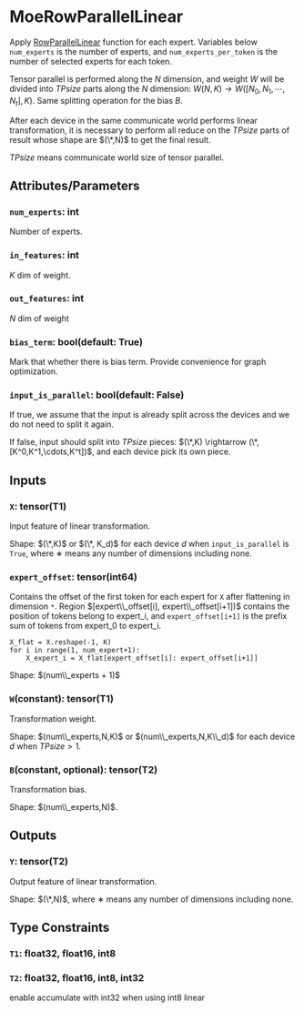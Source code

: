 # MoeRowParallelLinear

Apply [RowParallelLinear](./RowParallelLinear.md) function for each expert. Variables below `num_experts` is the number of experts, and `num_experts_per_token` is the number of selected experts for each token. 

Tensor parallel is performed along the $N$ dimension, and weight $W$ will be divided into $TPsize$ parts along the $N$ dimension: $W(N,K) \rightarrow W([N_0,N_1,\cdots,N_t], K)$. Same splitting operation for the bias $B$.

After each device in the same communicate world performs linear transformation, it is necessary to perform all reduce on the $TPsize$ parts of result whose shape are $(\*,N)$ to get the final result.

$TPsize$ means communicate world size of tensor parallel.

## Attributes/Parameters

### `num_experts`: int

Number of experts.

### `in_features`: int

$K$ dim of weight.

### `out_features`: int

$N$ dim of weight

### `bias_term`: bool(default: True)

Mark that whether there is bias term. Provide convenience for graph optimization.

### `input_is_parallel`: bool(default: False)

If true, we assume that the input is already split across the devices and we do not need to split it again.

If false, input should split into $TPsize$ pieces: $(\*,K) \rightarrow (\*,[K^0,K^1,\cdots,K^t])$, and each device pick its own piece.

## Inputs

### `X`: tensor(T1)

Input feature of linear transformation.

Shape: $(\*,K)$ or $(\*, K_d)$ for each device $d$ when `input_is_parallel` is `True`, where $∗$ means any number of dimensions including none.

### `expert_offset`: tensor(int64)

Contains the offset of the first token for each expert for `X` after flattening in dimension `*`. Region $[expert\\_offset[i], expert\\_offset[i+1])$ contains the position of tokens belong to expert_i, and `expert_offset[i+1]` is the prefix sum of tokens from expert_0 to expert_i.

```
X_flat = X.reshape(-1, K)
for i in range(1, num_expert+1):
    X_expert_i = X_flat[expert_offset[i]: expert_offset[i+1]]
```

Shape: $(num\\_experts + 1)$

### `W`(constant): tensor(T1)

Transformation weight.

Shape: $(num\\_experts,N,K)$ or $(num\\_experts,N,K\\_d)$ for each device $d$ when $TPsize > 1$. 

### `B`(constant, optional): tensor(T2)

Transformation bias.

Shape: $(num\\_experts,N)$. 

## Outputs

### `Y`: tensor(T2)

Output feature of linear transformation.

Shape: $(\*,N)$, where $∗$ means any number of dimensions including none.

## Type Constraints

### `T1`: float32, float16, int8

### `T2`: float32, float16, int8, int32

enable accumulate with int32 when using int8 linear
